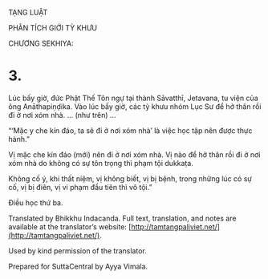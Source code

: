  

TẠNG LUẬT

PHÂN TÍCH GIỚI TỲ KHƯU

CHƯƠNG SEKHIYA:

# 3.

Lúc bấy giờ, đức Phật Thế Tôn ngự tại thành Sāvatthī, Jetavana, tu viện của ông Anāthapiṇḍika. Vào lúc bấy giờ, các tỳ khưu nhóm Lục Sư để hở thân rồi đi ở nơi xóm nhà. … (như trên) …

“‘Mặc y che kín đáo, ta sẽ đi ở nơi xóm nhà’ là việc học tập nên được thực hành.”

Vị mặc che kín đáo (mới) nên đi ở nơi xóm nhà. Vị nào để hở thân rồi đi ở nơi xóm nhà do không có sự tôn trọng thì phạm tội dukkaṭa.

Không cố ý, khi thất niệm, vị không biết, vị bị bệnh, trong những lúc có sự cố, vị bị điên, vị vi phạm đầu tiên thì vô tội.”

Điều học thứ ba.

Translated by Bhikkhu Indacanda. Full text, translation, and notes are available at the translator’s website: [http://tamtangpaliviet.net/](http://tamtangpaliviet.net/).

Used by kind permission of the translator.

Prepared for SuttaCentral by Ayya Vimala.